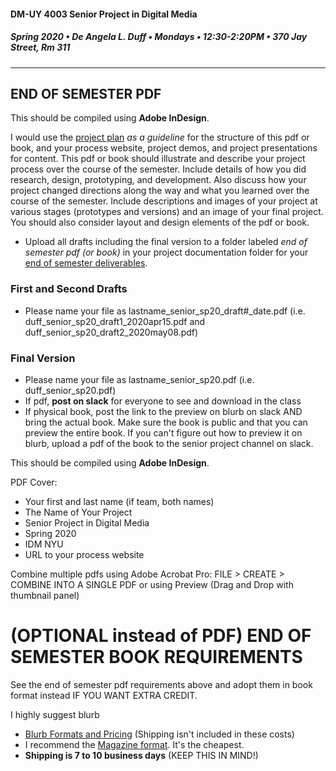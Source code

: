 #### DM-UY 4003 Senior Project in Digital Media
##### Spring 2020 • De Angela L. Duff • Mondays • 12:30-2:20PM • 370 Jay Street, Rm 311

---

## END OF SEMESTER PDF
This should be compiled using **Adobe InDesign**.

I would use the [project plan](project_plan.md) *as a guideline* for the structure of this pdf or book, and your process website, project demos, and project presentations for content. This pdf or book should illustrate and describe your project process over the course of the semester. Include details of how you did research, design, prototyping, and development. Also discuss how your project changed directions along the way and what you learned over the course of the semester. Include descriptions and images of your project at various stages (prototypes and versions) and an image of your final project. You should also consider layout and design elements of the pdf or book.

* Upload all drafts including the final version to a folder labeled *end of semester pdf (or book)* in your project documentation folder for your [end of semester deliverables](end_of_semester_presentation.md).

### First and Second Drafts
* Please name your file as lastname_senior_sp20_draft#_date.pdf (i.e. duff_senior_sp20_draft1_2020apr15.pdf and duff_senior_sp20_draft2_2020may08.pdf)

### Final Version
* Please name your file as lastname_senior_sp20.pdf (i.e. duff_senior_sp20.pdf) 
* If pdf, **post on slack** for everyone to see and download in the class
* If physical book, post the link to the preview on blurb on slack AND bring the actual book. Make sure the book is public and that you can preview the entire book. If you can't figure out how to preview it on blurb, upload a pdf of the book to the senior project channel on slack.

This should be compiled using **Adobe InDesign**.   

PDF Cover:
* Your first and last name (if team, both names)
* The Name of Your Project
* Senior Project in Digital Media
* Spring 2020
* IDM NYU
* URL to your process website


Combine multiple pdfs using Adobe Acrobat Pro:
FILE > CREATE > COMBINE INTO A SINGLE PDF
or using Preview (Drag and Drop with thumbnail panel)


# (OPTIONAL instead of PDF) END OF SEMESTER BOOK REQUIREMENTS  

See the end of semester pdf requirements above and adopt them in book format instead IF YOU WANT EXTRA CREDIT.

I highly suggest blurb
* [Blurb Formats and Pricing](http://www.blurb.com/create/book/pricing#color-pocket) (Shipping isn't included in these costs)
* I recommend the [Magazine format](http://www.blurb.com/pricing#magazines). It's the cheapest.
* **Shipping is 7 to 10 business days** (KEEP THIS IN MIND!)









